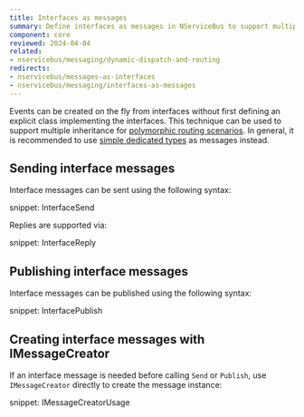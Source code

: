```yaml
---
title: Interfaces as messages
summary: Define interfaces as messages in NServiceBus to support multiple inheritance scenarios
component: core
reviewed: 2024-04-04
related:
- nservicebus/messaging/dynamic-dispatch-and-routing
redirects:
- nservicebus/messages-as-interfaces
- nservicebus/messaging/interfaces-as-messages
---
```


Events can be created on the fly from interfaces without first defining an explicit class implementing the interfaces. This technique can be used to support multiple inheritance for [polymorphic routing scenarios](./dynamic-dispatch-and-routing.md). In general, it is recommended to use [simple dedicated types](
/nservicebus/messaging/messages-events-commands.md
) as messages instead.

## Sending interface messages

Interface messages can be sent using the following syntax:

snippet: InterfaceSend

Replies are supported via:

snippet: InterfaceReply

## Publishing interface messages

Interface messages can be published using the following syntax:

snippet: InterfacePublish

## Creating interface messages with IMessageCreator

If an interface message is needed before calling `Send` or `Publish`, use `IMessageCreator` directly to create the message instance:

snippet: IMessageCreatorUsage
